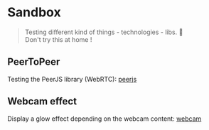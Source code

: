 # Sandbox
> Testing different kind of things - technologies - libs. :space_invader:  
> Don't try this at home !



## PeerToPeer
Testing the PeerJS library (WebRTC): [peerjs](peerjs)


## Webcam effect
Display a glow effect depending on the webcam content: [webcam](webcam)



